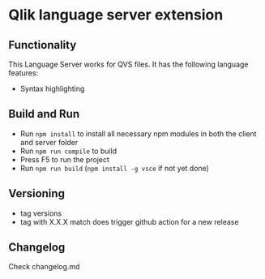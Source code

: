 # Qlik language server extension

## Functionality

This Language Server works for QVS files. It has the following language features:
- Syntax highlighting


## Build and Run

- Run `npm install` to install all necessary npm modules in both the client and server folder
- Run `npm run compile` to build
- Press F5 to run the project
- Run `npm run build` (`npm install -g vsce` if not yet done)

## Versioning

- tag versions
- tag with X.X.X match does trigger github action for a new release


## Changelog
Check changelog.md